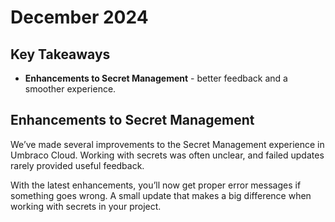 # December 2024

## Key Takeaways

* **Enhancements to Secret Management** - better feedback and a smoother experience.

## Enhancements to Secret Management

We’ve made several improvements to the Secret Management experience in Umbraco Cloud.
Working with secrets was often unclear, and failed updates rarely provided useful feedback.

With the latest enhancements, you’ll now get proper error messages if something goes wrong.
A small update that makes a big difference when working with secrets in your project.
